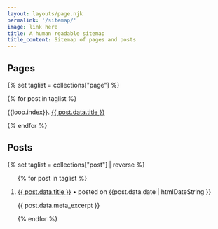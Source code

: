 ```yaml
---
layout: layouts/page.njk
permalink: '/sitemap/'
image: link here
title: A human readable sitemap
title_content: Sitemap of pages and posts
---
```


## Pages

{% set taglist = collections["page"] %}

{% for post in taglist %}
<p>{{loop.index}}. <a href="{{post.url}}">{{ post.data.title }}</a></p>
{% endfor %}
  
## Posts
  
{% set taglist = collections["post"] | reverse %}

<ol>
{% for post in taglist %}
  <li>
    <p><a href="{{post.url}}">{{ post.data.title }}</a>
• <span class="ft-size-small">posted on
{{post.data.date | htmlDateString }}</span></p>
  <p class="ft-size-small">{{ post.data.meta_excerpt }}</p>
{% endfor %}
  </li>
</ol>